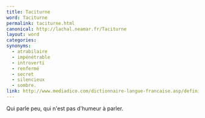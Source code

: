 ```yaml
---
title: Taciturne
word: Taciturne
permalink: taciturne.html
canonical: http://lachal.neamar.fr/Taciturne
layout: word
categories:
synonyms:
  - atrabilaire
  - impénétrable
  - introverti
  - renfermé
  - secret
  - silencieux
  - sombre.
link: http://www.mediadico.com/dictionnaire-langue-francaise.asp/definition/Taciturne/2005
---
```


Qui parle peu, qui n'est pas d'humeur à parler.

